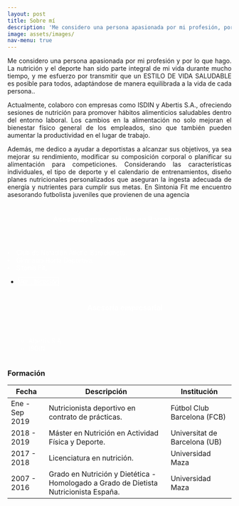 ```yaml
---
layout: post
title: Sobre mí 
description: 'Me considero una persona apasionada por mi profesión, por lo que hago. La nutrición y el deporte forman parte de mi vida desde hace mucho tiempo...'
image: assets/images/
nav-menu: true
---
```


<p align="justify">Me considero una persona apasionada por mi profesión y por lo que hago. La nutrición y el deporte han sido parte integral de mi vida durante mucho tiempo, y me esfuerzo por transmitir que un ESTILO DE VIDA SALUDABLE es posible para todos, adaptándose de manera equilibrada a la vida de cada persona..<p/>

<p align="justify">Actualmente, colaboro con empresas como ISDIN y Abertis S.A., ofreciendo sesiones de nutrición para promover hábitos alimenticios saludables dentro del entorno laboral. Los cambios en la alimentación no solo mejoran el bienestar físico general de los empleados, sino que también pueden aumentar la productividad en el lugar de trabajo.<p/>

<p align="justify">Además, me dedico a ayudar a deportistas a alcanzar sus objetivos, ya sea mejorar su rendimiento, modificar su composición corporal o planificar su alimentación para competiciones. Considerando las características individuales, el tipo de deporte y el calendario de entrenamientos, diseño planes nutricionales personalizados que aseguran la ingesta adecuada de energía y nutrientes para cumplir sus metas. En Sintonia Fit me encuentro asesorando futbolista juveniles que provienen de una agencia <p/>
<p>

<!-- Two -->
<section id="two" class="spotlights">
	<section>
		<a href="generic.html" class="image">
			<img src="{% link assets/images/Foto cv.jpeg %}" alt="" data-position="center center" />
		</a>
		<div class="content">
			<div class="inner">
				<header class="major">
					<h3 style="color: white;">Asesorías presenciales en Barcelona:</h3>
				</header>
				<p>
				<li style="color: white;">Club de Natación Àtletic-Barceloneta.</li>
    				<li style="color: white;">Gimnasio Horta Deportiva.</li>
    				<li style="color: white;">Sitonia Fit.</li>
				<ul class="actions">
					<li><a href="Servicios.html#mapas" class="button" style="color: white; border: 1px solid white;margin-top: 20px">Ver ubicación</a></li>
 			<!-- Nueva sección -->
                <header class="major" style="color: white; margin-top: 40px;">
                    <h3 style="color: white;">Asesoría empresarial</h3>
                </header>
                <ul style="color: white;">
                    <li>Abertis S.A.</li>
                    <li>ISDIN</li>
        	</ul>
		</ul>
	</div>
	</div>
  <section>
<section>
		<a href="generic.html" class="image">
				<img src="{% link assets/images/SAVE_20200807_230801.jpg %}" alt="" data-position="top center" />
			</a>
		</div>
	</div>
</section>

<!-- Formación -->
<h3>Formación</h3>
<div class="table-wrapper">
	<table>
		<thead>
			<tr>
				<th>Fecha</th>
				<th>Descripción</th>
				<th>Institución</th>
			</tr>
		</thead>
		<tbody>
			<tr>
				<td>Ene - Sep 2019</td>
				<td>Nutricionista deportivo en contrato de prácticas.</td>
				<td>Fútbol Club Barcelona (FCB)</td>
			</tr>
			<tr>
				<td>2018 - 2019</td>
				<td>Máster en Nutrición en Actividad Física y Deporte.</td>
				<td>Universitat de Barcelona (UB)</td>
			</tr>
			<tr>
				<td>2017 - 2018</td>
				<td>Licenciatura en nutrición.</td>
				<td>Universidad Maza</td>
			</tr>
			<tr>
				<td>2007 - 2016</td>
				<td>Grado en Nutrición y Dietética - Homologado a Grado de Dietista Nutricionista España.</td>
				<td>Universidad Maza</td> 
			</tr>
		</tbody>
		<tfoot>
			<tr>
				<td colspan="3"></td>
			</tr>
		</tfoot>
	</table>
</div>

